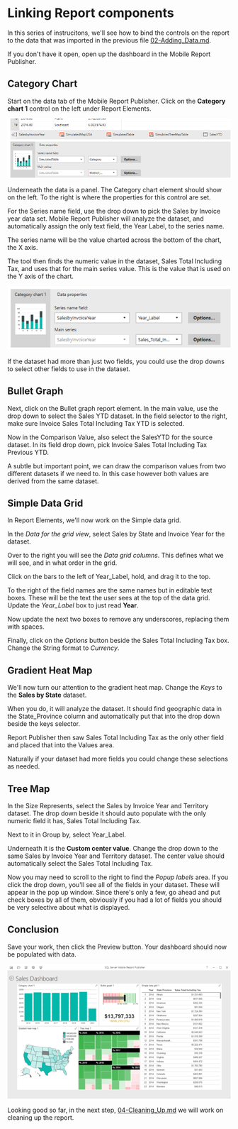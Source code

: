# Linking Report components

In this series of instrucitons, we'll see how to bind the controls on the report to the data that was imported in the previous file [02-Adding_Data.md](02-Adding_Data.md).

If you don't have it open, open up the dashboard in the Mobile Report Publisher.

## Category Chart

Start on the data tab of the Mobile Report Publisher. Click on the **Category chart 1** control on the left under Report Elements.

![Category Chart Data Properties Before](./../images/link-001.png)

Underneath the data is a panel. The Category chart element should show on the left. To the right is where the properties for this control are set.

For the Series name field, use the drop down to pick the Sales by Invoice year data set. Mobile Report Publisher will analyze the dataset, and automatically assign the only text field, the Year Label, to the series name.

The series name will be the value charted across the bottom of the chart, the X axis.

The tool then finds the numeric value in the dataset, Sales Total Including Tax, and uses that for the main series value. This is the value that is used on the Y axis of the chart.

![Category Chart Data Properties After](./../images/link-002.png)

If the dataset had more than just two fields, you could use the drop downs to select other fields to use in the dataset.

## Bullet Graph

Next, click on the Bullet graph report element. In the main value, use the drop down to select the Sales YTD dataset. In the field selector to the right, make sure Invoice Sales Total Including Tax YTD is selected.

Now in the Comparison Value, also select the SalesYTD for the source dataset. In its field drop down, pick Invoice Sales Total Including Tax Previous YTD.

A subtle but important point, we can draw the comparison values from two different datasets if we need to. In this case however both values are derived from the same dataset.

## Simple Data Grid

In Report Elements, we'll now work on the Simple data grid.

In the _Data for the grid view_, select Sales by State and Invoice Year for the dataset. 

Over to the right you will see the _Data grid columns_. This defines what we will see, and in what order in the grid.

Click on the bars to the left of Year_Label, hold, and drag it to the top.

To the right of the field names are the same names but in editable text boxes. These will be the text the user sees at the top of the data grid. Update the _Year_Label_ box to just read **Year**.

Now update the next two boxes to remove any underscores, replacing them with spaces.

Finally, click on the _Options_ button beside the Sales Total Including Tax box. Change the String format to _Currency_.

## Gradient Heat Map

We'll now turn our attention to the gradient heat map. Change the _Keys_ to the **Sales by State** dataset.

When you do, it will analyze the dataset. It should find geographic data in the State_Province column and automatically put that into the drop down beside the keys selector.

Report Publisher then saw Sales Total Including Tax as the only other field and placed that into the Values area.

Naturally if your dataset had more fields you could change these selections as needed.

## Tree Map

In the Size Represents, select the Sales by Invoice Year and Territory dataset. The drop down beside it should auto populate with the only numeric field it has, Sales Total Including Tax.

Next to it in Group by, select Year_Label.

Underneath it is the **Custom center value**. Change the drop down to the same Sales by Invoice Year and Territory dataset. The center value should automatically select the Sales Total Including Tax.

Now you may need to scroll to the right to find the _Popup labels_ area. If you click the drop down, you'll see all of the fields in your dataset. These will appear in the pop up window. Since there's only a few, go ahead and put check boxes by all of them, obviously if you had a lot of fields you should be very selective about what is displayed.

## Conclusion

Save your work, then click the Preview button. Your dashboard should now be populated with data.

![Dashbaord with data](./../images/link-003.png)

Looking good so far, in the next step, [04-Cleaning_Up.md](04-Cleaning_Up.md) we will work on cleaning up the report.
